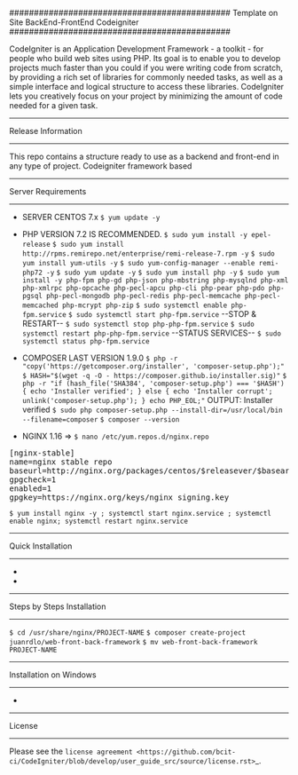 #############################################
Template on Site BackEnd-FrontEnd Codeigniter
#############################################

CodeIgniter is an Application Development Framework - a toolkit - for people
who build web sites using PHP. Its goal is to enable you to develop projects
much faster than you could if you were writing code from scratch, by providing
a rich set of libraries for commonly needed tasks, as well as a simple
interface and logical structure to access these libraries. CodeIgniter lets
you creatively focus on your project by minimizing the amount of code needed
for a given task.

*******************
Release Information
*******************

This repo contains a structure ready to use as a backend and front-end in 
any type of project. Codeigniter framework based

*******************
Server Requirements
*******************

- SERVER CENTOS 7.x
`$ yum update -y`

- PHP VERSION 7.2 IS RECOMMENDED.
`$ sudo yum install -y epel-release`
`$ sudo yum install http://rpms.remirepo.net/enterprise/remi-release-7.rpm -y`
`$ sudo yum install yum-utils -y`
`$ sudo yum-config-manager --enable remi-php72 -y`
`$ sudo yum update -y`
`$ sudo yum install php -y`
`$ sudo yum install -y php-fpm php-gd php-json php-mbstring php-mysqlnd php-xml php-xmlrpc php-opcache php-pecl-apcu php-cli php-pear php-pdo php-pgsql php-pecl-mongodb php-pecl-redis php-pecl-memcache php-pecl-memcached php-mcrypt php-zip`
`$ sudo systemctl enable php-fpm.service`
`$ sudo systemctl start php-fpm.service`
--STOP & RESTART--
`$ sudo systemctl stop php-php-fpm.service`
`$ sudo systemctl restart php-php-fpm.service`
--STATUS SERVICES--
`$ sudo systemctl status php-fpm.service`

- COMPOSER LAST VERSION 1.9.0
`$ php -r "copy('https://getcomposer.org/installer', 'composer-setup.php');"`
`$ HASH="$(wget -q -O - https://composer.github.io/installer.sig)"`
`$ php -r "if (hash_file('SHA384', 'composer-setup.php') === '$HASH') { echo 'Installer verified'; } else { echo 'Installer corrupt'; unlink('composer-setup.php'); } echo PHP_EOL;"`
OUTPUT: Installer verified
`$ sudo php composer-setup.php --install-dir=/usr/local/bin --filename=composer`
`$ composer --version`

- NGINX 1.16
=> `$ nano /etc/yum.repos.d/nginx.repo`
<pre>
[nginx-stable]
name=nginx stable repo
baseurl=http://nginx.org/packages/centos/$releasever/$basearch/
gpgcheck=1
enabled=1
gpgkey=https://nginx.org/keys/nginx_signing.key
</pre>
`$ yum install nginx -y ; systemctl start nginx.service ; systemctl enable nginx; systemctl restart nginx.service`

******************
Quick Installation
******************
-
-

***************************
Steps by Steps Installation
***************************
`$ cd /usr/share/nginx/PROJECT-NAME`
`$ composer create-project juanrdlo/web-front-back-framework`
`$ mv web-front-back-framework PROJECT-NAME`

***********************
Installation on Windows
***********************

- 

*******
License
*******

Please see the `license
agreement <https://github.com/bcit-ci/CodeIgniter/blob/develop/user_guide_src/source/license.rst>`_.